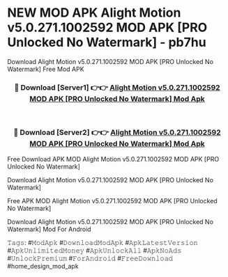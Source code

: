 # NEW MOD APK Alight Motion v5.0.271.1002592 MOD APK [PRO Unlocked No Watermark] - pb7hu
Download Alight Motion v5.0.271.1002592 MOD APK [PRO Unlocked No Watermark] Free Mod APK

<div align="center">
<h3>🔴 Download [Server1] 👉👉 <a href="https://apk-comot.site?title=Alight_Motion_v5.0.271.1002592_MOD_APK_[PRO_Unlocked_No_Watermark]">Alight Motion v5.0.271.1002592 MOD APK [PRO Unlocked No Watermark] Mod Apk</a></h3><br>

<h3>🔴 Download [Server2] 👉👉 <a href="https://apk-comot.site?title=Alight_Motion_v5.0.271.1002592_MOD_APK_[PRO_Unlocked_No_Watermark]">Alight Motion v5.0.271.1002592 MOD APK [PRO Unlocked No Watermark] Mod Apk</a></h3>
</div>


Free Download APK MOD Alight Motion v5.0.271.1002592 MOD APK [PRO Unlocked No Watermark]

Download Alight Motion v5.0.271.1002592 MOD APK [PRO Unlocked No Watermark] 

Free APK MOD Alight Motion v5.0.271.1002592 MOD APK [PRO Unlocked No Watermark] 

Download Alight Motion v5.0.271.1002592 MOD APK [PRO Unlocked No Watermark] Mod For Android

𝚃𝚊𝚐𝚜: #𝙼𝚘𝚍𝙰𝚙𝚔 #𝙳𝚘𝚠𝚗𝚕𝚘𝚊𝚍𝙼𝚘𝚍𝙰𝚙𝚔 #𝙰𝚙𝚔𝙻𝚊𝚝𝚎𝚜𝚝𝚅𝚎𝚛𝚜𝚒𝚘𝚗 #𝙰𝚙𝚔𝚄𝚗𝚕𝚒𝚖𝚒𝚝𝚎𝚍𝙼𝚘𝚗𝚎𝚢 #𝙰𝚙𝚔𝚄𝚗𝚕𝚘𝚌𝚔𝙰𝚕𝚕 #𝙰𝚙𝚔𝙽𝚘𝙰𝚍𝚜 #𝚄𝚗𝚕𝚘𝚌𝚔𝙿𝚛𝚎𝚖𝚒𝚞𝚖 #𝙵𝚘𝚛𝙰𝚗𝚍𝚛𝚘𝚒𝚍 #𝙵𝚛𝚎𝚎𝙳𝚘𝚠𝚗𝚕𝚘𝚊𝚍 #home_design_mod_apk